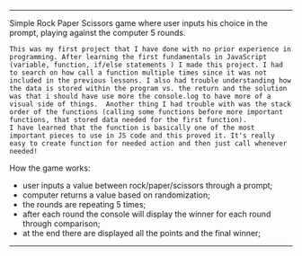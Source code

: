 -----
Simple Rock Paper Scissors game where user inputs his choice in the prompt, playing against the computer 5 rounds.

    This was my first project that I have done with no prior experience in programming. After learning the first fundamentals in JavaScript (variable, function, if/else statements ) I made this project. I had to search on how call a function multiple times since it was not included in the previous lessons. I also had trouble understanding how the data is stored within the program vs. the return and the solution was that i should have use more the console.log to have more of a visual side of things.  Another thing I had trouble with was the stack order of the functions (calling some functions before more important functions, that stored data needed for the first function).
    I have learned that the function is basically one of the most important pieces to use in JS code and this proved it. It's really easy to create function for needed action and then just call whenever needed!

How the game works:
- user inputs a value between rock/paper/scissors through a prompt;
- computer returns a value based on randomization;
- the rounds are repeating 5 times;
- after each round the console will display the winner for each round through comparison;
- at the end there are displayed all the points and the final winner;
-----